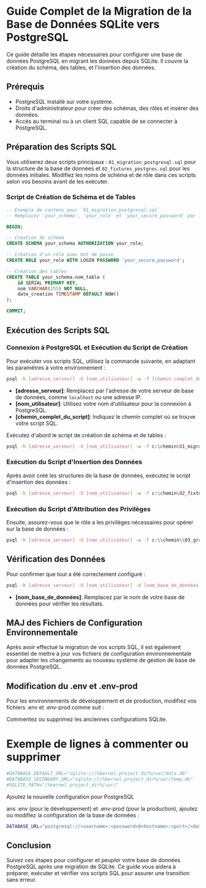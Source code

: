 
# Guide Complet de la Migration de la Base de Données SQLite vers PostgreSQL

Ce guide détaille les étapes nécessaires pour configurer une base de données PostgreSQL en migrant les données depuis SQLite. Il couvre la création du schéma, des tables, et l'insertion des données.

## Prérequis

- PostgreSQL installé sur votre système.
- Droits d'administrateur pour créer des schémas, des rôles et insérer des données.
- Accès au terminal ou à un client SQL capable de se connecter à PostgreSQL.

## Préparation des Scripts SQL

Vous utiliserez deux scripts principaux : `01_migration_postgresql.sql` pour la structure de la base de données et `02_fixtures_postgres.sql` pour les données initiales. Modifiez les noms de schéma et de rôle dans ces scripts selon vos besoins avant de les exécuter.

### Script de Création de Schéma et de Tables

```sql
-- Exemple de contenu pour `01_migration_postgresql.sql`
-- Remplacez 'your_schema', 'your_role' et 'your_secure_password' par les valeurs appropriées

BEGIN;

-- Création du schéma
CREATE SCHEMA your_schema AUTHORIZATION your_role;

-- Création d'un rôle avec mot de passe
CREATE ROLE your_role WITH LOGIN PASSWORD 'your_secure_password';

-- Création des tables
CREATE TABLE your_schema.nom_table (
    id SERIAL PRIMARY KEY,
    nom VARCHAR(255) NOT NULL,
    date_creation TIMESTAMP DEFAULT NOW()
);

COMMIT;
```

## Exécution des Scripts SQL

### Connexion à PostgreSQL et Exécution du Script de Création

Pour exécuter vos scripts SQL, utilisez la commande suivante, en adaptant les paramètres à votre environnement :

```bash
psql -h [adresse_serveur] -U [nom_utilisateur] -w -f [chemin_complet_du_script]
```

- **[adresse_serveur]**: Remplacez par l'adresse de votre serveur de base de données, comme `localhost` ou une adresse IP.
- **[nom_utilisateur]**: Utilisez votre nom d'utilisateur pour la connexion à PostgreSQL.
- **[chemin_complet_du_script]**: Indiquez le chemin complet où se trouve votre script SQL.

Exécutez d'abord le script de création de schéma et de tables :

```bash
psql -h [adresse_serveur] -U [nom_utilisateur] -w -f c:\chemin\01_migration_postgresql.sql
```

### Exécution du Script d'Insertion des Données

Après avoir créé les structures de la base de données, exécutez le script d'insertion des données :

```bash
psql -h [adresse_serveur] -U [nom_utilisateur] -w -f c:\chemin\02_fixtures_postgres.sql
```

### Exécution du Script d'Attribution des Privilèges

Ensuite, assurez-vous que le rôle a les privilèges nécessaires pour opérer sur la base de données :

```bash
psql -h [adresse_serveur] -U [nom_utilisateur] -w -f c:\\chemin\\03_grant_privileges.sql
```

## Vérification des Données

Pour confirmer que tout a été correctement configuré :

```bash
psql -h [adresse_serveur] -U [nom_utilisateur] -d [nom_base_de_données] -c "SELECT * FROM your_schema.nom_table;"
```

- **[nom_base_de_données]**: Remplacez par le nom de votre base de données pour vérifier les résultats.

## MAJ des Fichiers de Configuration Environnementale

Après avoir effectué la migration de vos scripts SQL, il est également essentiel de mettre à jour vos fichiers de configuration environnementale pour adapter les changements au nouveau système de gestion de base de données PostgreSQL.

## Modification du .env et .env-prod

Pour les environnements de développement et de production, modifiez vos fichiers .env et .env-prod comme suit :

Commentez ou supprimez les anciennes configurations SQLite.

# Exemple de lignes à commenter ou supprimer

```bash
#DATABASE_DEFAULT_URL="sqlite:///%kernel.project_dir%/var/data.db"
#DATABASE_SECONDARY_URL="sqlite:///%kernel.project_dir%/var/temp.db"
#SQLITE_PATH="/%kernel.project_dir%/var/"
```

Ajoutez la nouvelle configuration pour PostgreSQL

ans .env (pour le développement) et .env-prod (pour la production), ajoutez ou modifiez la configuration de la base de données :

```bash
DATABASE_URL="postgresql://<username>:<password>@<hostname>:<port>/<database>?serverVersion=<server_version>&charset=utf8"
```

## Conclusion

Suivez ces étapes pour configurer et peupler votre base de données PostgreSQL après une migration de SQLite. Ce guide vous aidera à préparer, exécuter et vérifier vos scripts SQL pour assurer une transition sans erreur.

